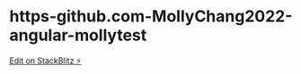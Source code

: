 # https-github.com-MollyChang2022-angular-mollytest

[Edit on StackBlitz ⚡️](https://stackblitz.com/edit/angular-wbzcd2)